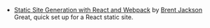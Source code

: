 - [Static Site Generation with React and Webpack](http://jxnblk.com/writing/posts/static-site-generation-with-react-and-webpack/) by [Brent Jackson](https://twitter.com/jxnblk)<br /> Great, quick set up for a React static site.
